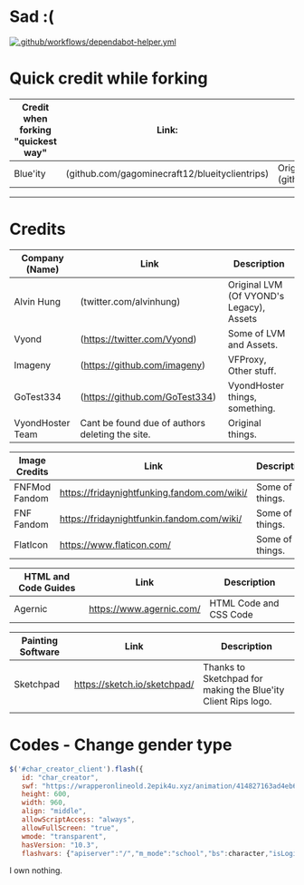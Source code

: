 <!-- #region -->
# Sad :(

[![.github/workflows/dependabot-helper.yml](https://github.com/gagominecraft12/blueityclientrips/actions/workflows/dependabot-helper.yml/badge.svg)](https://github.com/gagominecraft12/blueityclientrips/actions/workflows/dependabot-helper.yml)

# Quick credit while forking

| Credit when forking "quickest way" | Link:                       | Description:  |
| ---------------------------------- | --------------------------- | ------------- |
| Blue'ity                           | (github.com/gagominecraft12/blueityclientrips)  | Original Project at (github.com/gagominecraft12/blueityclientrips

-----------------------------------

# Credits

| Company (Name)     | Link               | Description |
| ------------------ | ------------------ | ----------- |
| Alvin Hung              | (twitter.com/alvinhung)     | Original LVM (Of VYOND's Legacy), Assets     |
| Vyond                   | (<https://twitter.com/Vyond>)                 | Some of LVM and Assets.  |
| Imageny                 | (<https://github.com/imageny>)        | VFProxy, Other stuff.    |
| GoTest334               | (<https://github.com/GoTest334>)      | VyondHoster things, something. |
| VyondHoster Team   | Cant be found due of authors deleting the site. | Original things. |

| Image Credits  | Link | Description |
| -------------- | ---- | ----------- |
| FNFMod Fandom  | <https://fridaynightfunking.fandom.com/wiki/> | Some of things. |
| FNF Fandom  | <https://fridaynightfunkin.fandom.com/wiki/> | Some of things. |
| FlatIcon       | <https://www.flaticon.com/> | Some of things. |

| HTML and Code Guides | Link | Description |
| -------------------- | ---- | ----------- |
| Agernic              | <https://www.agernic.com/> | HTML Code and CSS Code |

| Painting Software    | Link | Description |
| -------------------- | ---- | ----------  |
| Sketchpad            | <https://sketch.io/sketchpad/> | Thanks to Sketchpad for making the Blue'ity Client Rips logo. |
||||||||||||||||||||||||||||||||||||||||||||||||||||||||||||||||||||||||||||||||||||||||||||||||

<!-- 
Reference:

| Name               | Contribution                     |
| ------------------ | -------------------------------- |
| Vyond              | Creators of the themes we love   |
| http-party         | Creators of http-server          |
| Stephan Brenner    | Creator of SilentCMD             |
| vocatus            | Some of TronScript's batch code  |
| ss64.com           | Incredible CMD info resource     |
| robvanderwoude.com | Also amazing CMD info resource   |
| darktohka          | Creator of FlashPatch            |
-->

<!-- 
Update:
Added more info.
 -->

# Codes - Change gender type

```javascript var character = "adam"; // change to "adam", "bob" , "eve" , or "rocky" depending on who you want to start with.
$('#char_creator_client').flash({
   id: "char_creator",
   swf: "https://wrapperonlineold.2epik4u.xyz/animation/414827163ad4eb60/cc.swf",
   height: 600,
   width: 960,
   align: "middle",
   allowScriptAccess: "always",
   allowFullScreen: "true",
   wmode: "transparent",
   hasVersion: "10.3",
   flashvars: {"apiserver":"/","m_mode":"school","bs":character,"isLogin":"Y","isEmbed":"0","ctc":"go","tlang":"en_US","storePath":"https://wrapperonlineold.2epik4u.xyz/store/3a981f5cb2739137<store>","clientThemePath":"https://wrapperonlineold.2epik4u.xyz/store/ad44370a650793d9\/<client_theme>","appCode":"go","page":"","siteId":"go","userId":"00EDZP3Cu0aw","original_asset_id":"(ID)","themeId":"family","ut":30}});
```

I own nothing.
<!-- #endregion -->
